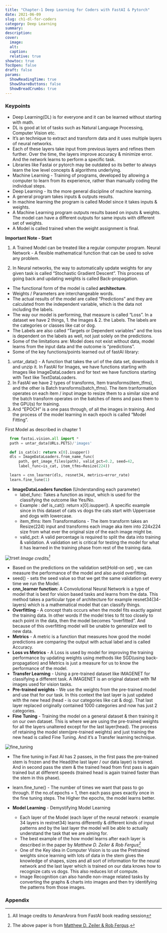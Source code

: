 ```yaml
---
title: "Chapter-1 Deep Learning for Coders with FastAI & Pytorch"
date: 2021-06-09
slug: ch1-dl-for-coders
category: Deep Learning 
summary:
description: 
cover:
  image:
  alt:
  caption: 
  relative: true
showtoc: true
TocOpen: false
draft: false
params:
  ShowReadingTime: true
  ShowShareButtons: false
  ShowBreadCrumbs: true
---
```


### Keypoints

- Deep Learning(DL) is for everyone and it can be learned without starting with math.
- DL is good at lot of tasks such as Natural Language Processing, Computer Vision etc.
- It’s an technique to extract and transform data and it uses multiple layers of neural networks.
- Each of these layers take input from previous layers and refines them further. Over the time, the layers improve accuracy & minimize error. And the network learns to perform a specific task.
- Libraries like Fastai or pytorch may be outdated so its better to always learn the low level concepts & algorithms underlying.
- Machine Learning - Training of programs, developed by allowing a computer to learn from its experience, rather than manually coding the individual steps.
- Deep Learning - Its the more general discipline of machine learning.
- A general program takes inputs & outputs results.
- In machine learning the program is called Model since it takes inputs & weights.
- A Machine Learning program outputs results based on inputs & weights. The model can have a different outputs for same inputs with different set of weights.
- A Model is called trained when the weight assignment is final.

**Important Note - Start** 
1. A Trained Model can be treated like a regular computer program.
Neural Network - A flexible mathematical function that can be used to solve any problem.

2. In Neural networks, the way to automatically update weights for any given task is called “Stochastic Gradient Descent”. This process of going back and updating weights is called Back-propagation.


- The functional form of the model is called **architecture**.
- Weights / Parameters are interchangeable words.
- The actual results of the model are called “Predictions” and they are calculated from the independent variable, which is the data not including the labels.
- The way our model is performing, that measure is called “Loss”.
In a dataset we have 2 things, 1. the Images & 2. the Labels. The labels are the categories or classes like cat or dog.
- The Labels are also called “Targets or Dependent variables” and the loss is dependent on the labels as well, not just solely on the predictions.
- Some of the limitations are: Model does not exist without data, model learns from the input data and the outcome is “predictions”.
- Some of the key functions/points learned out of fastAI library:

1. untar_data() - A function that takes the url of the data set, downloads it and unzip it.
In FastAI for Images, we have functions starting with Images like ImageDataLoaders and for text we have functions starting with Text like TextDataLoaders.
2. In FastAI we have 2 types of transforms, Item transforms(item_tfms), and the other is Batch transforms(batch_tfms). The item tranformation operates on each item / input image to resize them to a similar size and the batch transform operates on the batches of items and pass them to the GPU(s) for training.
3. And “EPOCH” is a one pass through, of all the images in training. And the process of the model learning in each epoch is called “Model Fitting”.

First Model as described in chapter 1
```python {linenos=true}
  from fastai.vision.all import *
  path = untar_data(URLs.PETS)/'images'

  def is_cat(x): return x[0].isupper()
  dls = ImageDataLoaders.from_name_func(
      path, get_image_files(path), valid_pct=0.2, seed=42,
      label_func=is_cat, item_tfms=Resize(224))

  learn = cnn_learner(dls, resnet34, metrics=error_rate)
  learn.fine_tune(1)
```
- **ImageDataLoaders function** (Understanding each parameter)
  - label_func: Takes a function as input, which is used for the classifying the outcome like Yes/No.
  - Example : def is_cat(): return x[0].isupper(). A specific example since in this dataset of cats vs dogs the cats start with Uppercase and dogs with lowercase.
  - item_tfms: Item Transformations - The item transform takes an Resize(224) input and transforms each image aka item into 224x224 size from what ever the original size of the each image might be.
  - valid_pct: A valid percentage is required to split the data into training & validation. A validation set is critical for testing the model for what it has learned in the training phase from rest of the training data.

![trset](/blogs/b1/trset.png)
<cite>Image credits[^1]</cite>
[^1]: All Image credits to AmanArora from FastAI book reading session

- Based on the predictions on the validation set(Hold-on set) , we can measure the performance of the model and also avoid overfitting.
- seed() - sets the seed value so that we get the same validation set every time we run the Model.
- **cnn_learner function:** A Convolutional Neural Network is a type of model that is best for vision based tasks and learns from the data. This method takes a particular type of architecture for example resnet34(34-layers) which is a mathematical model that can classify things.
- **Overfitting** - A concept thats occurs when the model fits exactly against the training data. In other words if the model tries to fit too closely to each point in the data, then the model becomes “overfitted”. And because of this overfitting model will be unable to generalize well to new data.
- **Metrics** - A metric is a function that measures how good the model predictions are comparing the output with actual label and is called Accuracy.
- **Loss vs Metrics** - A Loss is used by model for improving the training performance by updating weights using methods like SGD(using back-propagation) and Metrics is just a measure for us to know the performance of the model.
- **Transfer Learning** - Using a pre-trained dataset like IMAGENET for classifying a different task. A IMAGENET is an original dataset with 1M images used for vision tasks.
- **Pre-trained weights** - We use the weights from the pre-trained model and use that for our task. In this context the last layer is just updated with the new head (head - is our categories like cat & dog). That last layer replaced originally contained 1000 categories and now has just 2 categories.
- **Fine Tuning** - Training the model on a general dataset & then training it on our own dataset. This is where we are using the pre-trained weights for all the layers unaltered except for the last layer(head). The process of retaining the model stem(pre-trained weights) and just training the new head is called Fine Tuning. And it’s a Transfer learning technique.

![fine_tuning](/blogs/b1/fine_tuning.png)

- The fine tuning in Fast AI has 2 passes, in the first pass the pre-trained stem is frozen and the Head(the last layer / our data layer) is trained. And in second pass the stem & the trained head from first pass is again trained but at different speeds (trained head is again trained faster than the stem in this phase).

- learn.fine_tune() - The number of times we want that pass to go through. If the no.of.epochs = 1, then each pass goes exactly once in the fine tuning steps. The Higher the epochs, the model learns better.

- **Model Learning** - Demystifying Model Learning
  - Each layer of the Model (each layer of the neural network : example 34 layers in restnet34) learns differently & different kinds of input patterns and by the last layer the model will be able to actually understand the task that we are aiming for.
  - The best example of the how model learns after each layer is described in the paper by 
  <cite>Matthew D. Zeiler & Rob Fergus[^2]</cite>
  [^2]: The above paper is from [Matthew D. Zeiler & Rob Fergus](https://arxiv.org/pdf/1311.2901.pdf).
  - One of the Key idea in Computer Vision is to use the Pretrained weights since learning with lots of data in the stem gives the knowledge of shapes, sizes and all sort of information for the neural network and the last layer which is trained on our data knows how to recognize cats vs dogs. This also reduces lot of compute.
  - Image Recognition can also handle non-image related tasks by converting the graphs & charts into images and then try identifying the patterns from those images.

### Appendix